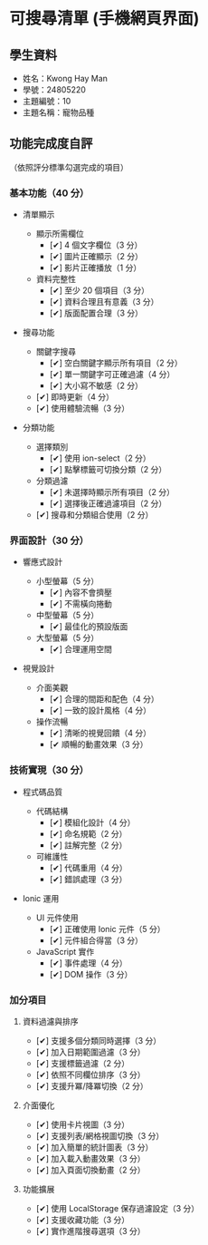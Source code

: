 

# 可搜尋清單 (手機網頁界面)

## 學生資料

- 姓名：Kwong Hay Man
- 學號：24805220
- 主題編號：10
- 主題名稱：寵物品種

## 功能完成度自評

（依照評分標準勾選完成的項目）

### 基本功能（40 分）

- 清單顯示

  - 顯示所需欄位
    - [✔] 4 個文字欄位（3 分）
    - [✔] 圖片正確顯示（2 分）
    - [✔] 影片正確播放（1 分）
  - 資料完整性
    - [✔] 至少 20 個項目（3 分）
    - [✔] 資料合理且有意義（3 分）
    - [✔] 版面配置合理（3 分）

- 搜尋功能

  - 關鍵字搜尋
    - [✔] 空白關鍵字顯示所有項目（2 分）
    - [✔] 單一關鍵字可正確過濾（4 分）
    - [✔] 大小寫不敏感（2 分）
  - [✔] 即時更新（4 分）
  - [✔] 使用體驗流暢（3 分）

- 分類功能
  - 選擇類別
    - [✔] 使用 ion-select（2 分）
    - [✔] 點擊標籤可切換分類（2 分）
  - 分類過濾
    - [✔] 未選擇時顯示所有項目（2 分）
    - [✔] 選擇後正確過濾項目（2 分）
  - [✔] 搜尋和分類組合使用（2 分）

### 界面設計（30 分）

- 響應式設計

  - 小型螢幕（5 分）
    - [✔] 內容不會擠壓
    - [✔] 不需橫向捲動
  - 中型螢幕（5 分）
    - [✔] 最佳化的預設版面
  - 大型螢幕（5 分）
    - [✔] 合理運用空間

- 視覺設計
  - 介面美觀
    - [✔] 合理的間距和配色（4 分）
    - [✔] 一致的設計風格（4 分）
  - 操作流暢
    - [✔] 清晰的視覺回饋（4 分）
    - [✔ 順暢的動畫效果（3 分）

### 技術實現（30 分）

- 程式碼品質

  - 代碼結構
    - [✔] 模組化設計（4 分）
    - [✔] 命名規範（2 分）
    - [✔] 註解完整（2 分）
  - 可維護性
    - [✔] 代碼重用（4 分）
    - [✔] 錯誤處理（3 分）

- Ionic 運用
  - UI 元件使用
    - [✔] 正確使用 Ionic 元件（5 分）
    - [✔] 元件組合得當（3 分）
  - JavaScript 實作
    - [✔] 事件處理（4 分）
    - [✔] DOM 操作（3 分）

### 加分項目

1. 資料過濾與排序

   - [✔] 支援多個分類同時選擇（3 分）
   - [✔] 加入日期範圍過濾（3 分）
   - [✔] 支援標籤過濾（2 分）
   - [✔] 依照不同欄位排序（3 分）
   - [✔] 支援升冪/降冪切換（2 分）

2. 介面優化

   - [✔] 使用卡片視圖（3 分）
   - [✔] 支援列表/網格視圖切換（3 分）
   - [✔] 加入簡單的統計圖表（3 分）
   - [✔] 加入載入動畫效果（3 分）
   - [✔] 加入頁面切換動畫（2 分）

3. 功能擴展

   - [✔] 使用 LocalStorage 保存過濾設定（3 分）
   - [✔] 支援收藏功能（3 分）
   - [✔] 實作進階搜尋選項（3 分）
